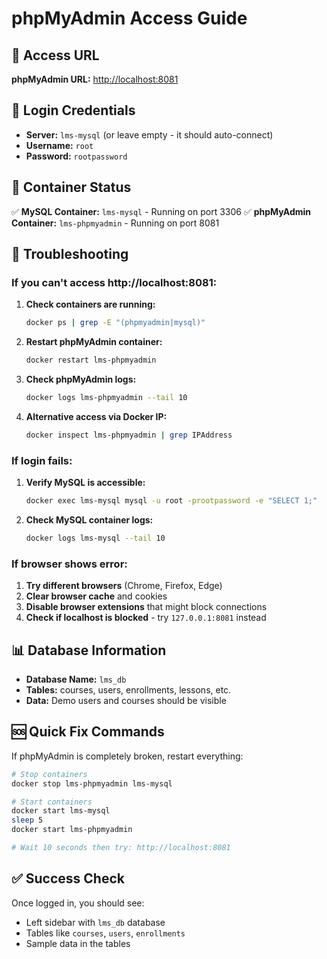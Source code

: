 # phpMyAdmin Access Guide

## 🔗 Access URL
**phpMyAdmin URL:** [http://localhost:8081](http://localhost:8081)

## 🔐 Login Credentials
- **Server:** `lms-mysql` (or leave empty - it should auto-connect)
- **Username:** `root`
- **Password:** `rootpassword`

## 🐳 Container Status
✅ **MySQL Container:** `lms-mysql` - Running on port 3306
✅ **phpMyAdmin Container:** `lms-phpmyadmin` - Running on port 8081

## 🔧 Troubleshooting

### If you can't access http://localhost:8081:

1. **Check containers are running:**
   ```bash
   docker ps | grep -E "(phpmyadmin|mysql)"
   ```

2. **Restart phpMyAdmin container:**
   ```bash
   docker restart lms-phpmyadmin
   ```

3. **Check phpMyAdmin logs:**
   ```bash
   docker logs lms-phpmyadmin --tail 10
   ```

4. **Alternative access via Docker IP:**
   ```bash
   docker inspect lms-phpmyadmin | grep IPAddress
   ```

### If login fails:

1. **Verify MySQL is accessible:**
   ```bash
   docker exec lms-mysql mysql -u root -prootpassword -e "SELECT 1;"
   ```

2. **Check MySQL container logs:**
   ```bash
   docker logs lms-mysql --tail 10
   ```

### If browser shows error:

1. **Try different browsers** (Chrome, Firefox, Edge)
2. **Clear browser cache** and cookies
3. **Disable browser extensions** that might block connections
4. **Check if localhost is blocked** - try `127.0.0.1:8081` instead

## 📊 Database Information
- **Database Name:** `lms_db`
- **Tables:** courses, users, enrollments, lessons, etc.
- **Data:** Demo users and courses should be visible

## 🆘 Quick Fix Commands

If phpMyAdmin is completely broken, restart everything:
```bash
# Stop containers
docker stop lms-phpmyadmin lms-mysql

# Start containers
docker start lms-mysql
sleep 5
docker start lms-phpmyadmin

# Wait 10 seconds then try: http://localhost:8081
```

## ✅ Success Check
Once logged in, you should see:
- Left sidebar with `lms_db` database
- Tables like `courses`, `users`, `enrollments`
- Sample data in the tables